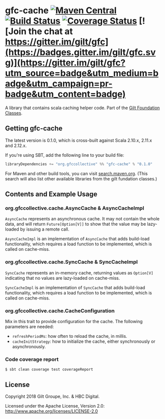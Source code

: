 # gfc-cache [![Maven Central](https://maven-badges.herokuapp.com/maven-central/org.gfccollective/gfc-cache_2.12/badge.svg?style=plastic)](https://maven-badges.herokuapp.com/maven-central/org.gfccollective/gfc-cache_2.12) [![Build Status](https://travis-ci.org/gilt/gfc-cache.svg?branch=master)](https://travis-ci.org/gilt/gfc-cache) [![Coverage Status](https://coveralls.io/repos/gilt/gfc-cache/badge.svg?branch=master&service=github)](https://coveralls.io/github/gilt/gfc-cache?branch=master) [![Join the chat at https://gitter.im/gilt/gfc](https://badges.gitter.im/gilt/gfc.svg)](https://gitter.im/gilt/gfc?utm_source=badge&utm_medium=badge&utm_campaign=pr-badge&utm_content=badge)

A library that contains scala caching helper code. Part of the [Gilt Foundation Classes](https://github.com/gilt?q=gfc).

## Getting gfc-cache

The latest version is 0.1.0, which is cross-built against Scala 2.10.x, 2.11.x and 2.12.x.

If you're using SBT, add the following line to your build file:

```scala
libraryDependencies += "org.gfccollective" %% "gfc-cache" % "0.1.0"
```

For Maven and other build tools, you can visit [search.maven.org](http://search.maven.org/#search%7Cga%7C1%7Corg.gfccollective%20gfc).
(This search will also list other available libraries from the gilt fundation classes.)

## Contents and Example Usage

### org.gfccollective.cache.AsyncCache & AsyncCacheImpl

`AsyncCache` represents an asynchronous cache. It may not contain the whole data, and will return `Future[Option[V]]` to show that the value may be lazy-loaded by issuing a remote call.

`AsyncCacheImpl` is an implementation of `AsyncCache` that adds build-load functionality, which requires a load function to be implemented, which is called on cache-miss.


### org.gfccollective.cache.SyncCache & SyncCacheImpl

`SyncCache` represents an in-memory cache, returning values as `Option[V]` indicating that no values are lazy-loaded on cache-miss.

`SyncCacheImpl` is an implementation of `SyncCache` that adds build-load functionality, which requires a load function to be implemented, which is called on cache-miss.

### org.gfccollective.cache.CacheConfiguration

Mix in this trait to provide configuration for the cache. The following parameters are needed:

- `refreshPeriodMs`: how often to reload the cache, in millis.
- `cacheInitStrategy`: how to initialize the cache, either synchronously or asynchronously.

### Code coverage report

    $ sbt clean coverage test coverageReport


## License
Copyright 2018 Gilt Groupe, Inc. &  HBC Digital.

Licensed under the Apache License, Version 2.0: http://www.apache.org/licenses/LICENSE-2.0
